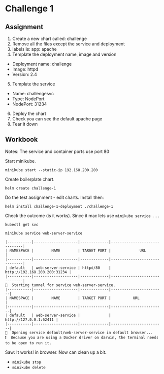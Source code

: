 # Challenge 1

## Assignment

1. Create a new chart called: challenge
2. Remove all the files except the service and deployment
3. labels is: app: apache
4. Template the deployment name, image and version
  - Deployment name: challenge
  - Image: httpd
  - Version: 2.4
5. Template the service
  - Name: challengesvc
  - Type: NodePort
  - NodePort: 31234
6. Deploy the chart
7. Check you can see the default apache page
8. Tear it down

## Workbook

Notes:
The service and container ports use port 80

Start minikube.

`minikube start --static-ip 192.168.200.200`

Create boilerplate chart.

`helm create challenge-1`

Do the test assignment - edit charts. Install then:

`helm install challenge-1-deployment ./challenge-1`

Check the outcome (is it works). Since it mac lets use `minikube service ...`

`kubectl get svc`

`minikube service web-server-service `

    |-----------|--------------------|-------------|------------------------------|
    | NAMESPACE |        NAME        | TARGET PORT |             URL              |
    |-----------|--------------------|-------------|------------------------------|
    | default   | web-server-service | httpd/80    | http://192.168.200.200:31234 |
    |-----------|--------------------|-------------|------------------------------|
    🏃  Starting tunnel for service web-server-service.
    |-----------|--------------------|-------------|------------------------|
    | NAMESPACE |        NAME        | TARGET PORT |          URL           |
    |-----------|--------------------|-------------|------------------------|
    | default   | web-server-service |             | http://127.0.0.1:62411 |
    |-----------|--------------------|-------------|------------------------|
    🎉  Opening service default/web-server-service in default browser...
    ❗  Because you are using a Docker driver on darwin, the terminal needs to be open to run it.

Saw: It works! in browser. Now can clean up a bit.

- `minikube stop`
- `minikube delete`

